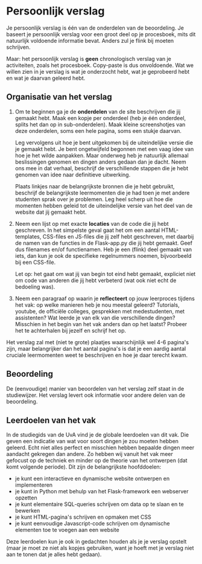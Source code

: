 # Persoonlijk verslag

Je persoonlijk verslag is één van de onderdelen van de beoordeling. Je baseert je persoonlijk verslag voor een groot deel op je procesboek, mits dit natuurlijk voldoende informatie bevat. Anders zul je flink bij moeten schrijven.

Maar: het persoonlijk verslag is **geen** chronologisch verslag van je activiteiten, zoals het procesboek. Copy-paste is dus onvoldoende. Wat we willen zien in je verslag is wat je onderzocht hebt, wat je geprobeerd hebt en wat je daarvan geleerd hebt.

## Organisatie van het verslag

1.  Om te beginnen ga je de **onderdelen** van de site beschrijven die jij gemaakt hebt. Maak een kopje per onderdeel (heb je één onderdeel, splits het dan op in sub-onderdelen). Maak kleine screenshotjes van deze onderdelen, soms een hele pagina, soms een stukje daarvan.

    Leg vervolgens uit hoe je bent uitgekomen bij de uiteindelijke versie die je gemaakt hebt. Je bent ongetwijfeld begonnen met een vaag idee van hoe je het wilde aanpakken. Maar onderweg heb je natuurlijk allemaal beslissingen genomen en dingen anders gedaan dan je dacht. Neem ons mee in dat verhaal, beschrijf de verschillende stappen die je hebt genomen van idee naar definitieve uitwerking.

    Plaats linkjes naar de belangrijkste bronnen die je hebt gebruikt, beschrijf de belangrijkste leermomenten die je had toen je met andere studenten sprak over je problemen. Leg heel scherp uit hoe die momenten hebben geleid tot de uiteindelijke versie van het deel van de website dat jij gemaakt hebt.

2.  Neem een lijst op met exacte **locaties** van de code die jij hebt geschreven. In het simpelste geval gaat het om een aantal HTML-templates, CSS-files en JS-files die jij zelf hebt geschreven, met daarbij de namen van de functies in de Flask-app.py die jij hebt gemaakt. Geef dus filenames en/of functienamen. Heb je een (flink) deel gemaakt van iets, dan kun je ook de specifieke regelnummers noemen, bijvoorbeeld bij een CSS-file.

    Let op: het gaat om wat jij van begin tot eind hebt gemaakt, expliciet niet om code van anderen die jij hebt verbeterd (wat ook niet echt de bedoeling was).

3.  Neem een paragraaf op waarin je **reflecteert** op jouw leerproces tijdens het vak: op welke manieren heb je nou meestal geleerd? Tutorials, youtube, de officiële colleges, gesprekken met medestudenten, met assistenten? Wat leerde je van elk van die verschillende dingen? Misschien in het begin van het vak anders dan op het laatst? Probeer het te achterhalen bij jezelf en schrijf het op.

Het verslag zal met (niet te grote) plaatjes waarschijnlijk wel 4-6 pagina's zijn, maar belangrijker dan het aantal pagina's is dat je een aardig aantal cruciale leermomenten weet te beschrijven en hoe je daar terecht kwam.

## Beoordeling

De (eenvoudige) manier van beoordelen van het verslag zelf staat in de studiewijzer. Het verslag levert ook informatie voor andere delen van de beoordeling.

## Leerdoelen van het vak

In de studiegids van de UvA vind je de globale leerdoelen van dit vak. Die geven een indicatie van wat voor soort dingen je zou moeten hebben geleerd. Echt niet alles perfect en misschien hebben bepaalde dingen meer aandacht gekregen dan andere. Zo hebben wij vanuit het vak meer gefocust op de techniek en minder op de theorie van het ontwerpen (dat komt volgende periode). Dit zijn de belangrijkste hoofddoelen:

- je kunt een interactieve en dynamische website ontwerpen en implementeren
- je kunt in Python met behulp van het Flask-framework een webserver opzetten
- je kunt elementaire SQL-queries schrijven om data op te slaan en te bewerken
- je kunt HTML-pagina's schrijven en opmaken met CSS
- je kunt eenvoudige Javascript-code schrijven om dynamische elementen toe te voegen aan een website

Deze leerdoelen kun je ook in gedachten houden als je je verslag opstelt (maar je moet ze niet als kopjes gebruiken, want je hoeft met je verslag niet aan te tonen dat je alles hebt gedaan).
